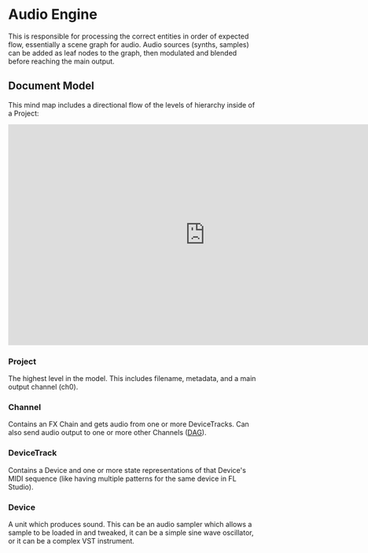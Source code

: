 # Audio Engine

This is responsible for processing the correct entities in order of expected flow, essentially a scene graph for audio. Audio sources (synths, samples) can be added as leaf nodes to the graph, then modulated and blended before reaching the main output.

## Document Model

This mind map includes a directional flow of the levels of hierarchy inside of a Project:

<iframe style="border:none" width="800" height="450" src="https://whimsical.com/embed/HNvThW62PrN9Gp33UfAuRf@2Ux7TurymNHcs4gAfi4M"></iframe>

### Project

The highest level in the model. This includes filename, metadata, and a main output channel (ch0).

### Channel

Contains an FX Chain and gets audio from one or more DeviceTracks. Can also send audio output to one or more other Channels ([DAG](https://en.wikipedia.org/wiki/Directed_acyclic_graph)).

### DeviceTrack

Contains a Device and one or more state representations of that Device's MIDI sequence (like having multiple patterns for the same device in FL Studio).

### Device

A unit which produces sound. This can be an audio sampler which allows a sample to be loaded in and tweaked, it can be a simple sine wave oscillator, or it can be a complex VST instrument.
